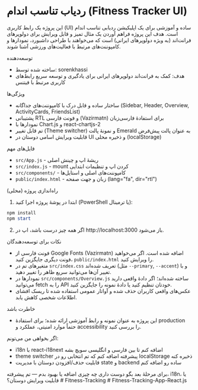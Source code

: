 # ردیاب تناسب اندام (Fitness Tracker UI)

این پروژه یک رابط کاربری (UI) ساده و آموزشی برای یک اپلیکیشن ردیابی تناسب اندام است. هدف این پروژه فراهم آوردن یک مثال تمیز و قابل ویرایش برای دولوپرهای فرانت‌اند (به ویژه دولوپرهای ایرانی) است که می‌خواهند با طراحی داشبورد، نمودارها و کامپوننت‌های مرتبط با فعالیت‌های ورزشی آشنا شوند.

توسعه‌دهنده
- ساخته شده توسط: sorenkhassi
- هدف: کمک به فرانت‌اند دولوپرهای ایرانی برای یادگیری و توسعه سریع رابط‌های کاربری مرتبط با فیتنس

ویژگی‌ها
- ساختار ساده و قابل درک با کامپوننت‌های جداگانه (Sidebar, Header, Overview, ActivityCards, FriendsList)
- پشتیبانی RTL و فونت فارسی (Vazirmatn) برای استفادهٔ فارسی‌زبان
- نمودارها با Chart.js و react-chartjs-2
- تم قابل تغییر (Theme switcher) و نمونهٔ پالت Emerald به عنوان پالت پیش‌فرض
- قابلیت ویرایش اسامی دوستان در UI و ذخیره محلی (localStorage)

فایل‌های مهم
- `src/App.js` - ریشهٔ اپ و چینش اصلی
- `src/index.js` - mount کردن اپ و تنظیمات ابتدایی
- `src/components/` - کامپوننت‌های اصلی و استایل‌ها
- `public/index.html` - زبان و جهت صفحه (lang="fa", dir="rtl")

راه‌اندازی پروژه (محلی)
1. ابتدا در پوشهٔ پروژه اجرا کنید (PowerShell یا ترمینال):

```powershell
npm install
npm start
```

2. اگر همه چیز درست باشد، اپ در http://localhost:3000 باز می‌شود.

نکات برای توسعه‌دهندگان
- فونت فارسی از Google Fonts (Vazirmatn) اضافه شده است. اگر می‌خواهید فونت دیگری جایگزین کنید، `public/index.html` را ویرایش کنید.
- متغیرهای تم در `src/index.css` تعریف شده‌اند (مثل `--primary`, `--accent`) و با تغییر آن‌ها می‌توانید سریع ظاهر را تغییر دهید.
- نمودارها در `src/components/Overview.js` ساخته شده‌اند؛ اگر دادهٔ واقعی دارید می‌توانید fetch را به API خودتان تنظیم کنید یا دادهٔ نمونه را جایگزین کنید.
- عکس‌های واقعی کاربران حذف شده و آواتار عمومی استفاده شده تا ریسک افشای اطلاعات شخصی کاهش یابد.

خاطرت باشد
- این پروژه به عنوان نمونه و رابط آموزشی ارائه شده؛ برای استفادهٔ production حتماً موارد امنیتی، عملکرد و accessibility را بررسی کنید.

اگر بخواهی من می‌تونم:
- i18n با react-i18next اضافه کنم تا بین فارسی و انگلیسی سویچ بشه
- theme switcher پیشرفته اضافه کنم که تم انتخابی رو در localStorage ذخیره کنه
- قابلیت حذف/افزودن دوستان با مدیریت state و backend ساده رو اضافه کنم

برای مرحلهٔ بعد بگو دوست داری چه چیزی اضافه یا بهبود بدم — تم پیشرفته، i18n، یا قابلیت ویرایش دوستان؟
#   F i t n e s s - T r a c k i n g  
 #   F i t n e s s - T r a c k i n g - A p p - R e a c t . j s  
 